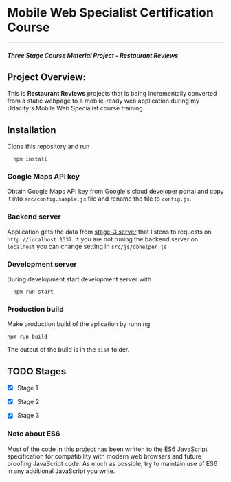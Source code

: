 # Mobile Web Specialist Certification Course
---
#### _Three Stage Course Material Project - Restaurant Reviews_

## Project Overview:

This is  **Restaurant Reviews** projects that is being incrementally converted from a static webpage to a mobile-ready web application during my Udacity's Mobile Web Specialist course training.

## Installation

Clone this repository and run
```
  npm install
```

### Google Maps API key

Obtain Google Maps API key from Google's cloud developer portal and copy it into `src/config.sample.js` file and rename the file to `config.js`.

### Backend server

Application gets the data from [stage-3 server](https://github.com/udacity/mws-restaurant-stage-3) that listens to requests on `http://localhost:1337`. If you are not runing the backend server on `localhost` you can change setting in `src/js/dbhelper.js`

### Development server

 During development start development server with
 ```
   npm run start
  ```


### Production build

Make production build of the aplication by running

 ```
 npm run build
 ```

 The output of the build is in the `dist` folder.

## TODO Stages

- [x] Stage 1
- [x] Stage 2
- [x] Stage 3


### Note about ES6

Most of the code in this project has been written to the ES6 JavaScript specification for compatibility with modern web browsers and future proofing JavaScript code. As much as possible, try to maintain use of ES6 in any additional JavaScript you write.



